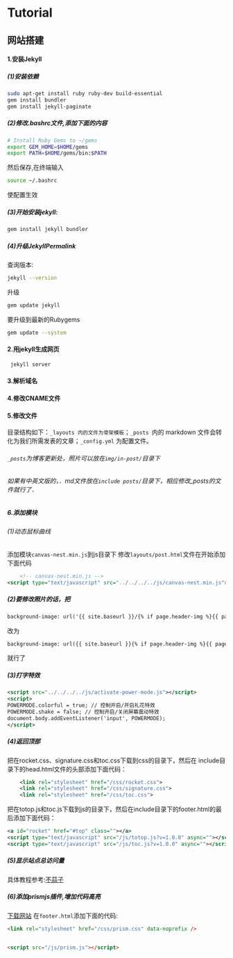 
# Tutorial
## 网站搭建
#### 1.安装Jekyll
##### (1)安装依赖
```bash
sudo apt-get install ruby ruby-dev build-essential
gem install bundler
gem install jekyll-paginate
```
##### (2)修改.bashrc文件,添加下面的内容
```bash
# Install Ruby Gems to ~/gems
export GEM_HOME=$HOME/gems
export PATH=$HOME/gems/bin:$PATH
```
然后保存,在终端输入
```bash
source ~/.bashrc
```
使配置生效
##### (3)开始安装jekyll:
```bash
gem install jekyll bundler
```
##### (4)升级JekyllPermalink
查询版本:
```bash
jekyll --version
```
升级
```bash
gem update jekyll
```
要升级到最新的Rubygems
```bash
gem update --system
```
#### 2.用jekyll生成网页
```bash
 jekyll server
```
#### 3.解析域名
#### 4.修改CNAME文件
#### 5.修改文件
目录结构如下：`_layouts 内的文件为骨架模板`；`_posts `内的 markdown 文件会转化为我们所需发表的文章；`_config.yml` 为配置文件。
###### `_posts`为博客更新处，照片可以放在`img/in-post/`目录下
###### 如果有中英文版的，．md文件放在`include posts/`目录下，相应修改_posts的文件就行了．
##### 6.添加模块
###### (1)动态鼠标曲线
添加模块`canvas-nest.min.js`到js目录下
修改`layouts/post.html`文件在开始添加下面代码
```xml
    <!-- canvas-nest.min.js -->
<script type="text/javascript" src="../../../../js/canvas-nest.min.js"></script>
```
##### (2)要修改照片的话，把
```xml
background-image: url('{{ site.baseurl }}/{% if page.header-img %}{{ page.header-img }}{% else %}{{ site.header-img }}{% endif %}')
```
改为
```xml
background-image: url({{ site.baseurl }}{% if page.header-img %}{{ page.header-img }}{% else %}{{ site.header-img }}{% endif %})
```
就行了
##### (3)打字特效
```xml
<script src="../../../../js/activate-power-mode.js"></script>
<script>
POWERMODE.colorful = true; // 控制开启/开启礼花特效  
POWERMODE.shake = false; // 控制开启/关闭屏幕震动特效  
document.body.addEventListener('input', POWERMODE);
</script>
```
##### (4)返回顶部
把在rocket.css、signature.css和toc.css下载到css的目录下，然后在   include目录下的head.html文件的头部添加下面代码：
```xml
    <link rel="stylesheet" href="/css/rocket.css">
    <link rel="stylesheet" href="/css/signature.css">
    <link rel="stylesheet" href="/css/toc.css">
```
把在totop.js和toc.js下载到js的目录下，然后在include目录下的footer.html的最后添加下面代码：
```xml
<a id="rocket" href="#top" class=""></a>
<script type="text/javascript" src="/js/totop.js?v=1.0.0" async=""></script>
<script type="text/javascript" src="/js/toc.js?v=1.0.0" async=""></script>
```

##### (5)显示站点总访问量
具体教程参考:[不蒜子](http://ibruce.info/2015/04/04/busuanzi/)

##### (6)添加prismjs插件,增加代码高亮
[下载网站](https://prismjs.com/download.html#themes=prism-okaidia&languages=markup+css+clike+javascript+abap+actionscript+ada+apacheconf+apl+applescript+c+arff+asciidoc+asm6502+csharp+autohotkey+autoit+bash+basic+batch+bison+brainfuck+bro+cpp+aspnet+arduino+coffeescript+clojure+ruby+csp+css-extras+d+dart+diff+django+docker+eiffel+elixir+elm+markup-templating+erlang+fsharp+flow+fortran+gedcom+gherkin+git+glsl+gml+go+graphql+groovy+less+handlebars+haskell+haxe+http+hpkp+hsts+ichigojam+icon+inform7+ini+io+j+java+jolie+json+julia+keyman+kotlin+latex+markdown+liquid+lisp+livescript+lolcode+lua+makefile+crystal+erb+matlab+mel+mizar+monkey+n4js+nasm+nginx+nim+nix+nsis+objectivec+ocaml+opencl+oz+parigp+parser+pascal+perl+php+php-extras+sql+powershell+processing+prolog+properties+protobuf+scss+puppet+pure+python+q+qore+r+jsx+typescript+renpy+reason+rest+rip+roboconf+textile+rust+sas+sass+stylus+scala+scheme+smalltalk+smarty+plsql+soy+pug+swift+yaml+tcl+haml+tt2+twig+tsx+vbnet+velocity+verilog+vhdl+vim+visual-basic+wasm+wiki+xeora+xojo+xquery+tap&plugins=line-highlight+line-numbers+show-invisibles+autolinker+wpd+custom-class+file-highlight+toolbar+jsonp-highlight+highlight-keywords+remove-initial-line-feed+previewers+autoloader+unescaped-markup+command-line+normalize-whitespace+keep-markup+data-uri-highlight+show-language+copy-to-clipboard)
在<code>footer.html</code>添加下面的代码:
```html
<link rel="stylesheet" href="/css/prism.css" data-noprefix />


<script src="/js/prism.js"></script>
```